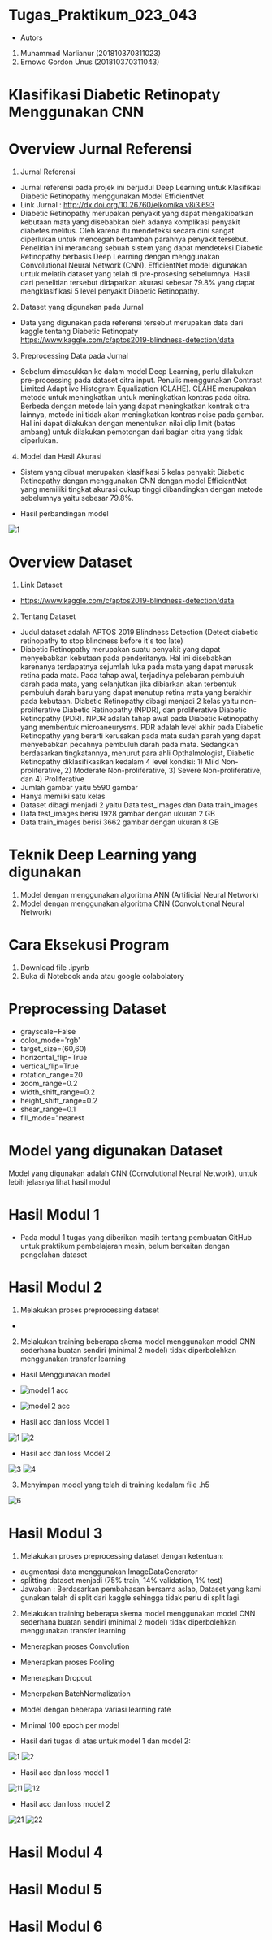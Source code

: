 # Tugas_Praktikum_023_043
- Autors
1. Muhammad Marlianur (201810370311023)
2. Ernowo Gordon Unus (201810370311043)
# Klasifikasi Diabetic Retinopaty Menggunakan CNN

# Overview Jurnal Referensi
1. Jurnal Referensi

- Jurnal referensi pada projek ini berjudul Deep Learning untuk Klasifikasi Diabetic Retinopathy menggunakan Model EfficientNet
- Link Jurnal : http://dx.doi.org/10.26760/elkomika.v8i3.693
- Diabetic Retinopathy merupakan penyakit yang dapat mengakibatkan kebutaan mata yang disebabkan oleh adanya komplikasi penyakit diabetes melitus. Oleh karena itu mendeteksi secara dini sangat diperlukan untuk mencegah bertambah parahnya penyakit tersebut. Penelitian ini merancang sebuah sistem yang dapat mendeteksi Diabetic Retinopathy berbasis Deep Learning dengan menggunakan Convolutional Neural Network (CNN). EfficientNet model digunakan untuk melatih dataset yang telah di pre-prosesing sebelumnya. Hasil dari penelitian tersebut didapatkan akurasi sebesar 79.8% yang dapat mengklasifikasi 5 level penyakit Diabetic Retinopathy. 

2. Dataset yang digunakan pada Jurnal

- Data yang digunakan pada referensi tersebut merupakan data dari kaggle tentang Diabetic Retinopaty
https://www.kaggle.com/c/aptos2019-blindness-detection/data

3. Preprocessing Data pada Jurnal

- Sebelum dimasukkan ke dalam model Deep Learning, perlu dilakukan pre-processing pada dataset citra input. Penulis menggunakan Contrast Limited Adapt ive Histogram Equalization (CLAHE). CLAHE merupakan metode untuk meningkatkan untuk meningkatkan kontras pada citra. Berbeda dengan metode lain yang dapat meningkatkan kontrak citra lainnya, metode ini tidak akan meningkatkan kontras noise pada gambar. Hal ini dapat dilakukan dengan menentukan nilai clip limit (batas ambang) untuk dilakukan pemotongan dari bagian citra yang tidak diperlukan.

4. Model dan Hasil Akurasi

- Sistem yang dibuat merupakan klasifikasi 5 kelas penyakit Diabetic Retinopathy dengan menggunakan CNN dengan model EfficientNet yang memiliki tingkat akurasi cukup tinggi dibandingkan dengan metode sebelumnya yaitu sebesar 79.8%. 

- Hasil perbandingan model

![1](https://user-images.githubusercontent.com/92302616/143834212-25567652-6614-42c0-8e57-50e870c443f2.PNG)


# Overview Dataset

1. Link Dataset

- https://www.kaggle.com/c/aptos2019-blindness-detection/data

2. Tentang Dataset
- Judul dataset adalah APTOS 2019 Blindness Detection (Detect diabetic retinopathy to stop blindness before it's too late)
- Diabetic Retinopathy merupakan suatu penyakit yang dapat menyebabkan kebutaan pada penderitanya. Hal ini disebabkan karenanya terdapatnya sejumlah luka pada mata yang dapat merusak retina pada mata. Pada tahap awal, terjadinya pelebaran pembuluh darah pada mata, yang selanjutkan jika dibiarkan akan terbentuk pembuluh darah baru yang dapat menutup retina mata yang berakhir pada kebutaan. Diabetic Retinopathy dibagi menjadi 2 kelas yaitu non-proliferative Diabetic Retinopathy (NPDR), dan proliferative Diabetic Retinopathy (PDR). NPDR adalah tahap awal pada Diabetic Retinopathy yang membentuk microaneurysms. PDR adalah level akhir pada Diabetic Retinopathy yang berarti kerusakan pada mata sudah parah yang dapat menyebabkan pecahnya pembuluh darah pada mata. Sedangkan berdasarkan tingkatannya, menurut para ahli Opthalmologist, Diabetic Retinopathy diklasifikasikan kedalam 4 level kondisi: 1) Mild Non-proliferative, 2) Moderate Non-proliferative, 3) Severe Non-proliferative, dan 4) Proliferative
- Jumlah gambar yaitu 5590 gambar
- Hanya memilki satu kelas
- Dataset dibagi menjadi 2 yaitu Data test_images dan Data train_images
- Data test_images berisi 1928 gambar dengan ukuran 2 GB
- Data train_images berisi 3662 gambar dengan ukuran 8 GB

# Teknik Deep Learning yang digunakan
1. Model dengan menggunakan algoritma ANN (Artificial Neural Network)
2. Model dengan menggunakan algoritma CNN (Convolutional Neural Network)

# Cara Eksekusi Program
1. Download file .ipynb
2. Buka di Notebook anda atau google colabolatory

# Preprocessing Dataset
- grayscale=False
- color_mode='rgb'
- target_size=(60,60)
- horizontal_flip=True
- vertical_flip=True
- rotation_range=20
- zoom_range=0.2
- width_shift_range=0.2
- height_shift_range=0.2
- shear_range=0.1
- fill_mode="nearest

# Model yang digunakan Dataset
Model yang digunakan adalah CNN (Convolutional Neural Network), untuk lebih jelasnya lihat hasil modul

# Hasil Modul 1
- Pada modul 1 tugas yang diberikan masih tentang pembuatan GitHub untuk praktikum pembelajaran mesin, belum berkaitan dengan pengolahan dataset
# Hasil Modul 2
1. Melakukan proses preprocessing dataset
- 
2. Melakukan training beberapa skema model menggunakan model CNN sederhana buatan sendiri (minimal 2 model) tidak diperbolehkan menggunakan transfer learning
- Hasil Menggunakan model
- ![model 1 acc](https://user-images.githubusercontent.com/92302616/143843189-b7a1da29-fce4-46cf-8957-f98e42ec389a.PNG)
- ![model 2 acc](https://user-images.githubusercontent.com/92302616/143843186-cfa40b2a-aabd-459f-92e5-ef11225aa7e6.PNG)







- Hasil acc dan loss Model 1



![1](https://user-images.githubusercontent.com/92302616/143843951-db2b8b3b-75d4-40e2-99c4-658b7d27dee6.png)
![2](https://user-images.githubusercontent.com/92302616/143843969-f6192d96-2f73-4623-8074-a4e2941d49f7.png)





- Hasil acc dan loss Model 2




![3](https://user-images.githubusercontent.com/92302616/143844264-fc89003c-839a-4118-946c-c714b61509bc.png)
![4](https://user-images.githubusercontent.com/92302616/143844275-4a3f7318-8e22-402e-8068-3aa3f3ae2809.png)



3. Menyimpan model yang telah di training kedalam file .h5



![6](https://user-images.githubusercontent.com/92302616/143853650-d932bf4d-0060-4dc5-b4d6-3858dc8304f2.PNG)


# Hasil Modul 3
1. Melakukan proses preprocessing dataset dengan ketentuan:
- augmentasi data menggunakan ImageDataGenerator
- splitting dataset menjadi (75% train, 14% validation, 1% test)
- Jawaban : Berdasarkan pembahasan bersama aslab, Dataset yang kami gunakan telah di split dari kaggle sehingga tidak perlu di split lagi.
2. Melakukan training beberapa skema model menggunakan model CNN sederhana buatan sendiri (minimal 2 model) tidak diperbolehkan menggunakan transfer learning
- Menerapkan proses Convolution
- Menerapkan proses Pooling
- Menerapkan Dropout
- Menerpakan BatchNormalization
- Model dengan beberapa variasi learning rate
- Minimal 100 epoch per model



- Hasil dari tugas di atas untuk model 1 dan model 2:

![1](https://user-images.githubusercontent.com/92302616/143858517-ed25d88f-808b-4564-95af-8d4b2601dec3.PNG)
![2](https://user-images.githubusercontent.com/92302616/143858528-fb32e1e5-be18-4bed-a9df-f55d9e9a485b.PNG)





- Hasil acc dan loss model 1


![11](https://user-images.githubusercontent.com/92302616/143859226-05634242-dbbb-4d3c-80aa-7c44680320f0.png)
![12](https://user-images.githubusercontent.com/92302616/143859242-2d141467-b3d4-44bf-a381-e28673466c0d.png)








- Hasil acc dan loss model 2


![21](https://user-images.githubusercontent.com/92302616/143859347-dbec6c44-f517-461f-9c6d-0c25a2bc1d70.png)
![22](https://user-images.githubusercontent.com/92302616/143859361-a5e7e517-be19-44ab-8659-d63b1c87505e.png)


# Hasil Modul 4
# Hasil Modul 5
# Hasil Modul 6

